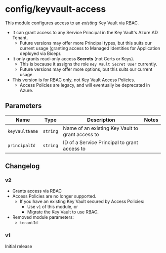 # config/keyvault-access

This module configures access to an _existing_ Key Vault via RBAC.

- It can grant access to any Service Principal in the Key Vault's Azure AD Tenant.
    - Future versions may offer more Principal types, but this suits our current usage (granting access to Managed Identities for Application deployed via Bicep).
- It only grants read-only access **Secrets** (not Certs or Keys).
    - This is because it assigns the role `Key Vault Secret User` currently.
    - Future versions may offer more options, but this suits our current usage.
- This version is for RBAC only, not Key Vault Access Policies.
    - Access Policies are legacy, and will eventually be deprecated in Azure.

## Parameters

Name | Type | Description | Notes
-|-|-|-
`keyVaultName` | `string` | Name of an existing Key Vault to grant access to |
`principalId` | `string` | ID of a Service Principal to grant access to |

## Changelog

### v2
- Grants access via RBAC
- Access Policies are no longer supported.
    - If you have an existing Key Vault secured by Access Policies:
        - Use `v1` of this module, or
        - Migrate the Key Vault to use RBAC.
- Removed module parameters:
    - `tenantId`

### v1
Initial release